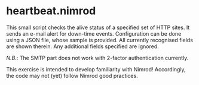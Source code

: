 heartbeat.nimrod
================

This small script checks the alive status of a specified set of HTTP sites.  It sends an e-mail alert for down-time events.  Configuration can be done using a JSON file, whose sample is provided.  All currently recognised fields are shown therein.  Any additional fields specified are ignored.

_N.B._: The SMTP part does not work with 2-factor authentication currently.

This exercise is intended to develop familiarity with Nimrod!  Accordingly, the code may not (yet) follow Nimrod good practices.
